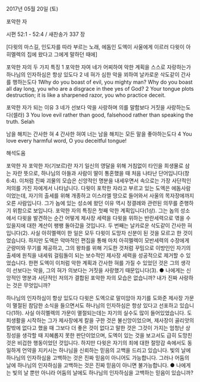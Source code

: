 2017년 05월 20일 (토)

포악한 자



시편 52:1 - 52:4 / 새찬송가 337 장


[다윗의 마스길, 인도자를 따라 부르는 노래, 에돔인 도엑이 사울에게 이르러 다윗이 아히멜렉의
집에 왔다고 그에게 말하던 때에]

포악한 자의 두 가지 특징
1 포악한 자여 네가 어찌하여 악한 계획을 스스로 자랑하는가 하나님의 인자하심은 항상 있도다 2 네 혀가 심한 악을 꾀하여 날카로운 삭도같이 간사를 행하는도다
1Why do you boast of evil, you mighty man? Why do you boast all day long, you who are a disgrace in thee yes of God? 2 Your tongue plots destruction; it is like a sharpened razor, you who practice deceit.

포악한 자가 되는 이유
3 네가 선보다 악을 사랑하며 의를 말함보다 거짓을 사랑하는도다(셀라)
3 You love evil rather than good, falsehood rather than speaking the truth. Selah

남을 해치는 간사한 혀
4 간사한 혀여 너는 남을 해치는 모든 말을 좋아하는도다
4 You love every harmful word, O you deceitful tongue!

해석도움





포악한 자
포악한 자(기보르)란 자기 일신의 영달을 위해 거침없이 타인을 희생물로 삼는 자란 뜻으로, 하나님의 아들과 사람이 딸이 통혼했을 때 처음 나타난 단어입니다(창6:4). 이처럼 진짜 괴물의 모습은 신앙적인 명분을 내세우면서 속으로는 가장 사단적인 저의를 가진 자에게서 나타납니다. 다윗이 포학한 자라고 부르고 있는 도엑은 에돔사람이었는데, 자기의 출세를 위해 개종하고 이스라엘 땅으로 들어와서 사울의 목자장에까지 오른 사람입니다. 그가 놉에 있는 성소에 왔던 이유 역시 정결례와 관련된 의무를 준행하기 위함으로 보입니다. 포악한 자의 특징은 첫째 악한 계획입니다(1상). 그는 놉의 성소에서 다윗을 발견하는 순간 어떻게 제사장 세력을 다윗을 위하는 반란세력으로 엮을 수 있을지에 대한 계산이 팽팽 돌아갔을 것입니다. 두 번째는 날카로운 삭도같이 간사한 혀입니다(2). 사실 아히멜렉이 한 일은 모두 다윗이 도망자 신분이 된 것을 모르고 한 것이었습니다. 하지만 도엑은 악마적인 편집을 통해 마치 아히멜렉이 모반세력의 수장에게 군량미와 무기를 제공하고, 그의 왕좌를 위해 기도한 것처럼 꾸밈으로 이방인인 자기의 출세에 원칙을 내세워 걸림돌이 되는 보수적인 제사장 세력을 성공적으로 제거할 수 있었습니다. 한편 도엑이 이처럼 악한 계획과 간사한 혀를 가질 수 있었던 것은 그의 생각이 선보다는 악을, 그의 혀가 의보다는 거짓을 사랑했기 때문입니다(3).
● 나에게는 신앙적인 명분과 사단적인 저의가 결합된 포악한 자의 모습은 없습니까? 내가 진짜 사랑하는 것은 무엇입니까?

하나님의 인자하심이 항상 있도다
다윗은 도엑으로 말미암아 자기를 도와준 제사장 가문이 멸절된 참담한 소식을 들으면서도 하나님의 인자하심은 항상 있다고 선포하고 있습니다(1하). 사실 아히멜렉의 가문이 멸절되는데는 자기의 실수도 많이 들어있었습니다. 도피생활을 시작하는 그가 제사장에게 칼을 구한 것은 불신앙이었으며, 제사장이 골리앗의 칼밖에 없다고 했을 때 그보다 더 좋은 것이 없다고 말한 것은 그것이 가지는 엄청난 상징성을 생각할 때 지혜롭지 못한 판단이었으며, 도엑이 있는 것을 보고서도 급히 도망친 것은 비겁한 행동이었던 것입니다. 하지만 다윗은 자기의 죄에 대한 절망감 속에서도 동일하게 언약을 지키시는 하나님을 신뢰하는 믿음의 고백을 드리고 있습니다. 빛의 날에 하나님의 인자하심을 고백하는 것은 진짜 믿음이 아니어도 가능합니다. 그러나 어둠의 날에 하나님의 인자하심을 고백하는 것은 진짜 믿음이 아니면 불가능합니다.
● 나에게는 빛의 날 뿐만 아니라 어둠의 날에도 하나님의 인자하심을 고백하는 믿음이 있습니까?